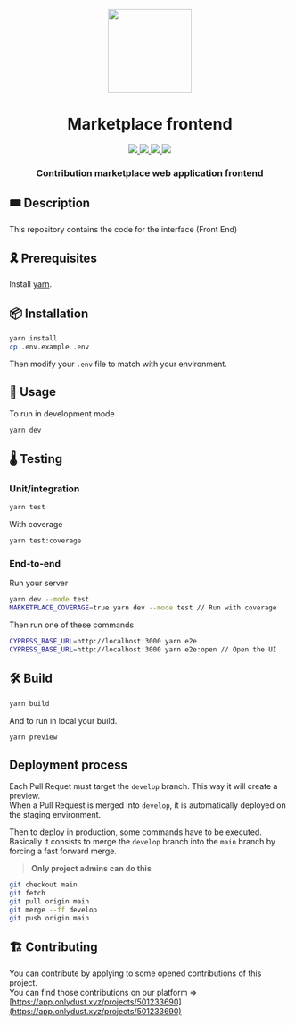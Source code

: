 <p align="center">
    <img width="150" src="docs/resources/img/logo.png" />
</p>
<div align="center">
  <h1 align="center">Marketplace frontend</h1>
  <p align="center">
    <a href="https://discord.gg/onlydust">
        <img src="https://img.shields.io/badge/Discord-6666FF?style=for-the-badge&logo=discord&logoColor=white" />
    </a>
    <a href="https://twitter.com/intent/follow?screen_name=onlydust_xyz">
        <img src="https://img.shields.io/badge/Twitter-1DA1F2?style=for-the-badge&logo=twitter&logoColor=white" />
    </a>
    <a href="https://contributions.onlydust.xyz/">
        <img src="https://img.shields.io/badge/Contribute-6A1B9A?style=for-the-badge&logo=notion&logoColor=white" />
    </a>
    <a href="https://codecov.io/gh/onlydustxyz/marketplace-frontend">
        <img src="https://img.shields.io/codecov/c/gh/onlydustxyz/marketplace-frontend?style=for-the-badge&token=EZIUH1O81F" />
    </a>
  </p>
  
  <h3 align="center">Contribution marketplace web application frontend</h3>
</div>

## 🎟️ Description

This repository contains the code for the interface (Front End)

## 🎗️ Prerequisites

Install [yarn](https://classic.yarnpkg.com/en/docs/install).

## 📦 Installation

```bash
yarn install
cp .env.example .env
```

Then modify your `.env` file to match with your environment.

## 🔬 Usage

To run in development mode

```bash
yarn dev
```

## 🌡️ Testing


### Unit/integration

```bash
yarn test
```

With coverage

```bash
yarn test:coverage
```

### End-to-end

Run your server

```bash
yarn dev --mode test
MARKETPLACE_COVERAGE=true yarn dev --mode test // Run with coverage
```

Then run one of these commands

```bash
CYPRESS_BASE_URL=http://localhost:3000 yarn e2e
CYPRESS_BASE_URL=http://localhost:3000 yarn e2e:open // Open the UI
```

## 🛠 Build

```bash
yarn build
```

And to run in local your build.

```bash
yarn preview
```

## Deployment process

Each Pull Requet must target the `develop` branch. This way it will create a preview.  
When a Pull Request is merged into `develop`, it is automatically deployed on the staging environment.  

Then to deploy in production, some commands have to be executed.  
Basically it consists to merge the `develop` branch into the `main` branch by forcing a fast forward merge.

> **Only project admins can do this**

```bash
git checkout main
git fetch
git pull origin main
git merge --ff develop
git push origin main
```

## 🏗 Contributing

You can contribute by applying to some opened contributions of this project.  
You can find those contributions on our platform => [https://app.onlydust.xyz/projects/501233690](https://app.onlydust.xyz/projects/501233690)